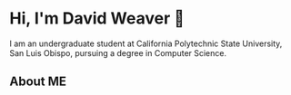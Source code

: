 
# Hi, I'm David Weaver 👋

I am an undergraduate student at California Polytechnic State University, San Luis Obispo, pursuing a degree in Computer Science.

## About ME
